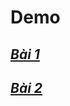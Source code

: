 # Demo

## [*Bài 1*](https://snsar.github.io/laptrinhwed/)
## [*Bài 2*](https://snsar.github.io/laptrinhwed/)
